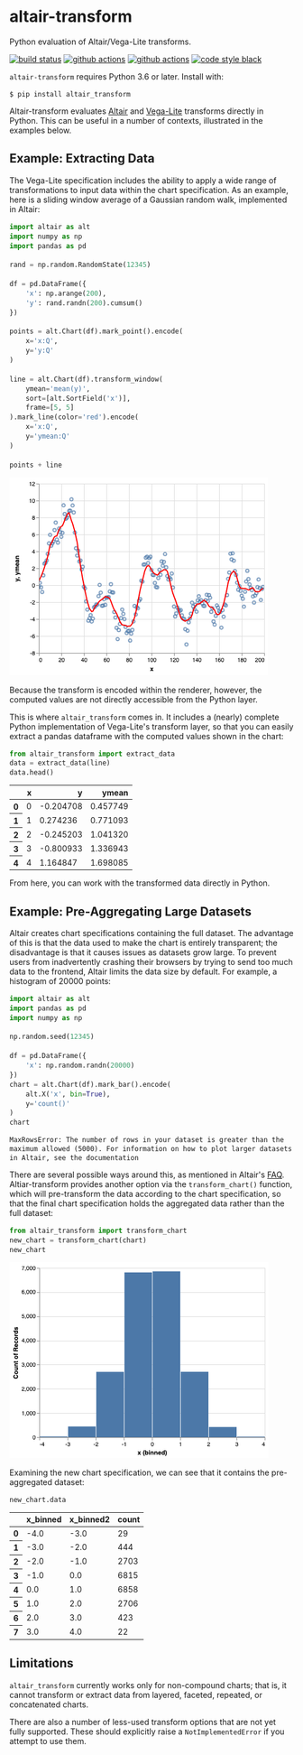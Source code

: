 # altair-transform

Python evaluation of Altair/Vega-Lite transforms.

[![build status](http://img.shields.io/travis/altair-viz/altair-transform/master.svg)](https://travis-ci.org/altair-viz/altair-transform)
[![github actions](https://github.com/altair-viz/altair-transform/workflows/build/badge.svg)](https://github.com/altair-viz/altair-transform/actions?query=workflow%3Abuild)
[![github actions](https://github.com/altair-viz/altair-transform/workflows/lint/badge.svg)](https://github.com/altair-viz/altair-transform/actions?query=workflow%3Alint)
[![code style black](https://img.shields.io/badge/code%20style-black-000000.svg)](https://github.com/psf/black)

``altair-transform`` requires Python 3.6 or later. Install with:

    $ pip install altair_transform

Altair-transform evaluates [Altair](http://altair-viz.github.io) and [Vega-Lite](http://vega.github.io/vega-lite)
transforms directly in Python. This can be useful in a number of contexts, illustrated in the examples below.

## Example: Extracting Data

The Vega-Lite specification includes the ability to apply a
wide range of transformations to input data within the chart
specification. As an example, here is a sliding window average
of a Gaussian random walk, implemented in Altair:

```python
import altair as alt
import numpy as np
import pandas as pd

rand = np.random.RandomState(12345)

df = pd.DataFrame({
    'x': np.arange(200),
    'y': rand.randn(200).cumsum()
})

points = alt.Chart(df).mark_point().encode(
    x='x:Q',
    y='y:Q'
)

line = alt.Chart(df).transform_window(
    ymean='mean(y)',
    sort=[alt.SortField('x')],
    frame=[5, 5]
).mark_line(color='red').encode(
    x='x:Q',
    y='ymean:Q'
)

points + line
```
![Altair Visualization](https://raw.githubusercontent.com/altair-viz/altair-transform/master/images/random_walk.png)

Because the transform is encoded within the renderer, however, the
computed values are not directly accessible from the Python layer.

This is where ``altair_transform`` comes in. It includes a (nearly)
complete Python implementation of Vega-Lite's transform layer, so
that you can easily extract a pandas dataframe with the computed
values shown in the chart:

```python
from altair_transform import extract_data
data = extract_data(line)
data.head()
```
<table border="0" class="dataframe">
  <thead>
    <tr style="text-align: right;">
      <th></th>
      <th>x</th>
      <th>y</th>
      <th>ymean</th>
    </tr>
  </thead>
  <tbody>
    <tr>
      <th>0</th>
      <td>0</td>
      <td>-0.204708</td>
      <td>0.457749</td>
    </tr>
    <tr>
      <th>1</th>
      <td>1</td>
      <td>0.274236</td>
      <td>0.771093</td>
    </tr>
    <tr>
      <th>2</th>
      <td>2</td>
      <td>-0.245203</td>
      <td>1.041320</td>
    </tr>
    <tr>
      <th>3</th>
      <td>3</td>
      <td>-0.800933</td>
      <td>1.336943</td>
    </tr>
    <tr>
      <th>4</th>
      <td>4</td>
      <td>1.164847</td>
      <td>1.698085</td>
    </tr>
  </tbody>
</table>

From here, you can work with the transformed data directly
in Python.

## Example: Pre-Aggregating Large Datasets

Altair creates chart specifications containing the full dataset.
The advantage of this is that the data used to make the chart is entirely transparent; the disadvantage is that it causes issues as datasets grow large.
To prevent users from inadvertently crashing their browsers by trying to send too much data to the frontend, Altair limits the data size by default.
For example, a histogram of 20000 points:

```python
import altair as alt
import pandas as pd
import numpy as np

np.random.seed(12345)

df = pd.DataFrame({
    'x': np.random.randn(20000)
})
chart = alt.Chart(df).mark_bar().encode(
    alt.X('x', bin=True),
    y='count()'
)
chart
```
```pyerr
MaxRowsError: The number of rows in your dataset is greater than the maximum allowed (5000). For information on how to plot larger datasets in Altair, see the documentation
```
There are several possible ways around this, as mentioned in Altair's [FAQ](https://altair-viz.github.io/user_guide/faq.html#maxrowserror-how-can-i-plot-large-datasets).
Altiar-transform provides another option via the ``transform_chart()`` function, which will pre-transform the data according to the chart specification, so that the final chart specification holds the aggregated data rather than the full dataset:
```python
from altair_transform import transform_chart
new_chart = transform_chart(chart)
new_chart
```
![Altair Visualization](https://raw.githubusercontent.com/altair-viz/altair-transform/master/images/histogram.png)

Examining the new chart specification, we can see that it contains the pre-aggregated dataset:
```python
new_chart.data
```
<table border="0" class="dataframe">
  <thead>
    <tr style="text-align: right;">
      <th></th>
      <th>x_binned</th>
      <th>x_binned2</th>
      <th>count</th>
    </tr>
  </thead>
  <tbody>
    <tr>
      <th>0</th>
      <td>-4.0</td>
      <td>-3.0</td>
      <td>29</td>
    </tr>
    <tr>
      <th>1</th>
      <td>-3.0</td>
      <td>-2.0</td>
      <td>444</td>
    </tr>
    <tr>
      <th>2</th>
      <td>-2.0</td>
      <td>-1.0</td>
      <td>2703</td>
    </tr>
    <tr>
      <th>3</th>
      <td>-1.0</td>
      <td>0.0</td>
      <td>6815</td>
    </tr>
    <tr>
      <th>4</th>
      <td>0.0</td>
      <td>1.0</td>
      <td>6858</td>
    </tr>
    <tr>
      <th>5</th>
      <td>1.0</td>
      <td>2.0</td>
      <td>2706</td>
    </tr>
    <tr>
      <th>6</th>
      <td>2.0</td>
      <td>3.0</td>
      <td>423</td>
    </tr>
    <tr>
      <th>7</th>
      <td>3.0</td>
      <td>4.0</td>
      <td>22</td>
    </tr>
  </tbody>
</table>

## Limitations

``altair_transform`` currently works only for non-compound charts; that is, it cannot transform or extract data from layered, faceted, repeated, or concatenated charts.

There are also a number of less-used transform options that are not yet fully supported. These should explicitly raise a ``NotImplementedError`` if you attempt to use them.
